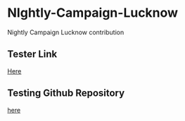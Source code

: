 # NIghtly-Campaign-Lucknow
Nightly Campaign Lucknow contribution 



## Tester Link 

[Here](https://wiki.mozilla.org/Nightly#What_is_the_Nightly_Tester_Tools_extension.3F)

## Testing Github Repository

[here](https://github.com/mozilla/nightlytt)
